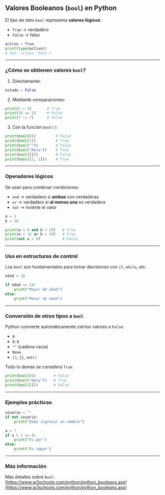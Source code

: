 ## Valores Booleanos (`bool`) en Python

El tipo de dato `bool` representa **valores lógicos**:

- `True` → verdadero  
- `False` → falso

~~~python
activo = True
print(type(activo))
# out: <class 'bool'>
~~~

---

### ¿Cómo se obtienen valores `bool`?

1. Directamente:

~~~python
estado = False
~~~

2. Mediante comparaciones:

~~~python
print(5 > 3)       # True
print(10 == 5)     # False
print(7 != 7)      # False
~~~

3. Con la función `bool()`:

~~~python
print(bool(0))         # False
print(bool(1))         # True
print(bool(""))        # False
print(bool("Hola"))    # True
print(bool([]))        # False
print(bool([1, 2]))    # True
~~~

---

### Operadores lógicos

Se usan para combinar condiciones:

- `and` → verdadero si **ambas** son verdaderas  
- `or` → verdadero si **al menos una** es verdadera  
- `not` → invierte el valor

~~~python
a = 5
b = 10

print(a > 0 and b < 20)   # True
print(a > 10 or b < 20)   # True
print(not a > 0)          # False
~~~

---

### Uso en estructuras de control

Los `bool` son fundamentales para tomar decisiones con `if`, `while`, etc.

~~~python
edad = 18

if edad >= 18:
    print("Mayor de edad")
else:
    print("Menor de edad")
~~~

---

### Conversión de otros tipos a `bool`

Python convierte automáticamente ciertos valores a `False`:

- `0`
- `0.0`
- `""` (cadena vacía)
- `None`
- `[]`, `{}`, `set()`

Todo lo demás se considera `True`.

~~~python
print(bool(0))        # False
print(bool("Hola"))   # True
print(bool([]))       # False
~~~

---

### Ejemplos prácticos

~~~python
usuario = ""
if not usuario:
    print("Debe ingresar un nombre")
~~~

~~~python
a = 7
if a % 2 == 0:
    print("Es par")
else:
    print("Es impar")
~~~

---

### Más información

Más detalles sobre `bool`:  
[https://www.w3schools.com/python/python_booleans.asp](https://www.w3schools.com/python/python_booleans.asp)
